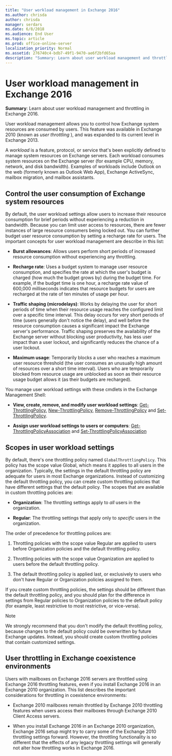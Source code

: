```yaml
---
title: "User workload management in Exchange 2016"
ms.author: chrisda
author: chrisda
manager: serdars
ms.date: 6/8/2018
ms.audience: End User
ms.topic: article
ms.prod: office-online-server
localization_priority: Normal
ms.assetid: 276740c4-bdb7-49f1-9470-ae6f2bfd65aa
description: "Summary: Learn about user workload management and throttling in Exchange 2016."
---
```


# User workload management in Exchange 2016

 **Summary**: Learn about user workload management and throttling in Exchange 2016.
  
User workload management allows you to control how Exchange system resources are consumed by users. This feature was available in Exchange 2010 (known as  *user throttling*  ), and was expanded to its current level in Exchange 2013. 
  
A  *workload*  is a feature, protocol, or service that's been explicitly defined to manage system resources on Exchange servers. Each workload consumes system resources on the Exchange server (for example CPU, memory, network, and disk bandwidth). Examples of workloads include Outlook on the web (formerly known as Outlook Web App), Exchange ActiveSync, mailbox migration, and mailbox assistants. 
  
## Control the user consumption of Exchange system resources

By default, the user workload settings allow users to increase their resource consumption for brief periods without experiencing a reduction in bandwidth. Because you can limit user access to resources, there are fewer instances of large resource consumers being locked out. You can further budget user resource consumption by setting a recharge rate for users. The important concepts for user workload management are describe in this list:
  
- **Burst allowances**: Allows users perform short periods of increased resource consumption without experiencing any throttling.
    
- **Recharge rate**: Uses a budget system to manage user resource consumption, and specifies the rate at which the user's budget is charged (how much the budget grows by) during the budget time. For example, if the budget time is one hour, a recharge rate value of 600,000 milliseconds indicates that resource budgets for users are recharged at the rate of ten minutes of usage per hour.
    
- **Traffic shaping (microdelays)**: Works by delaying the user for short periods of time when their resource usage reaches the configured limit over a specific time interval. This delay occurs for very short periods of time (users generally don't notice the delay), and well before the resource consumption causes a significant impact the Exchange server's performance. Traffic shaping preserves the availability of the Exchange server without blocking user productivity, has less user impact than a user lockout, and significantly reduces the chance of a user lockout.
    
- **Maximum usage**: Temporarily blocks a user who reaches a maximum user resource threshold (the user consumes an unusually high amount of resources over a short time interval). Users who are temporarily blocked from resource usage are unblocked as soon as their resource usage budget allows it (as their budgets are recharged).
    
You manage user workload settings with these cmdlets in the Exchange Management Shell:
  
- **View, create, remove, and modify user workload settings**: [Get-ThrottlingPolicy](http://technet.microsoft.com/library/f7490b98-20e0-46ee-b369-6f77538da689.aspx), [New-ThrottlingPolicy](http://technet.microsoft.com/library/aa6afac5-12bf-41b5-829c-a39e1d276e8b.aspx), [Remove-ThrottlingPolicy](http://technet.microsoft.com/library/d98b709b-672e-42ad-afc4-c6e860d33bc9.aspx) and [Set-ThrottlingPolicy](http://technet.microsoft.com/library/80984ddd-0628-4115-92ed-6b3cef34c833.aspx).
    
- **Assign user workload settings to users or computers**: [Get-ThrottlingPolicyAssociation](http://technet.microsoft.com/library/45e1248f-89c2-467c-8d5d-de1367111e08.aspx) and [Set-ThrottlingPolicyAssociation](http://technet.microsoft.com/library/1d007408-e00d-48da-89aa-5994f490fbae.aspx)
    
## Scopes in user workload settings

By default, there's one throttling policy named  `GlobalThrottlingPolicy`. This policy has the scope value Global, which means it applies to all users in the organization. Typically, the settings in the default throttling policy are adequate for users in most Exchange organizations. Instead of customizing the default throttling policy, you can create custom throttling policies that have different settings that the default policy. The scopes that are available in custom throttling policies are:
  
- **Organization**: The throttling settings apply to  *all*  users in the organization. 
    
- **Regular**: The throttling settings that apply only to  *specific*  users in the organization. 
    
The order of precedence for throttling polices are:
  
1. Throttling policies with the scope value Regular are applied to users before Organization policies and the default throttling policy.
    
2. Throttling policies with the scope value Organization are applied to users before the default throttling policy.
    
3. The default throttling policy is applied last, or exclusively to users who don't have Regular or Organization policies assigned to them.
    
If you create custom throttling policies, the settings should be different than the default throttling policy, and you should plan for the difference in settings from Regular policies to Organization policies to the default policy (for example, least restrictive to most restrictive, or vice-versa).
  
> [!NOTE]
> We strongly recommend that you don't modify the default throttling policy, because changes to the default policy could be overwritten by future Exchange updates. Instead, you should create custom throttling policies that contain customized settings. 
  
## User throttling in Exchange coexistence environments

Users with mailboxes on Exchange 2016 servers are throttled using Exchange 2016 throttling features, even if you install Exchange 2016 in an Exchange 2010 organization. This list describes the important considerations for throttling in coexistence environments:
  
- Exchange 2010 mailboxes remain throttled by Exchange 2010 throttling features when users access their mailboxes through Exchange 2010 Client Access servers.
    
- When you install Exchange 2016 in an Exchange 2010 organization, Exchange 2016 setup might try to carry some of the Exchange 2010 throttling settings forward. However, the throttling functionality is so different that the effects of any legacy throttling settings will generally not alter how throttling works in Exchange 2016.
    

